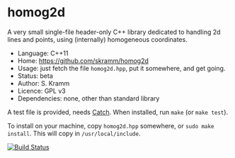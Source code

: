 # homog2d

A very small single-file header-only C++ library dedicated to
handling 2d lines and points, using (internally) homogeneous coordinates.

- Language: C++11
- Home: https://github.com/skramm/homog2d
- Usage: just fetch the file `homog2d.hpp`, put it somewhere, and get going.
- Status: beta
- Author: S. Kramm
- Licence: GPL v3
- Dependencies: none, other than standard library


A test file is provided, needs [Catch](https://github.com/catchorg/Catch2).
When installed, run `make` (or `make test`).

To install on your machine, copy `homog2d.hpp` somewhere, or `sudo make install`.
This will copy in `/usr/local/include`.

[![Build Status](https://travis-ci.com/skramm/homog2d.svg?branch=master)](https://travis-ci.com/skramm/homog2d)


